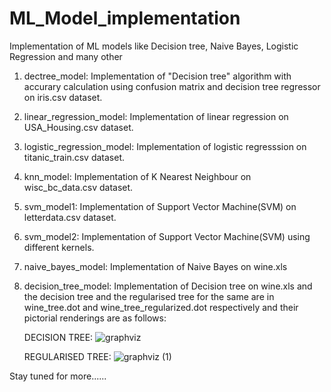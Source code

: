 # ML_Model_implementation
Implementation of ML models like Decision tree, Naive Bayes, Logistic Regression and many other

1) dectree_model: Implementation of "Decision tree" algorithm with accurary calculation using confusion matrix and decision tree regressor on iris.csv dataset.

2) linear_regression_model: Implementation of linear regression on USA_Housing.csv dataset.

3) logistic_regression_model: Implementation of logistic regresssion on titanic_train.csv dataset.

4) knn_model: Implementation of K Nearest Neighbour on wisc_bc_data.csv dataset.

5) svm_model1: Implementation of Support Vector Machine(SVM) on letterdata.csv dataset.

6) svm_model2: Implementation of Support Vector Machine(SVM) using different kernels.

7) naive_bayes_model: Implementation of Naive Bayes on wine.xls

8) decision_tree_model: Implementation of Decision tree on wine.xls and the decision tree and the regularised tree for the same are in wine_tree.dot and wine_tree_regularized.dot respectively and their pictorial renderings are as follows:
     
     DECISION TREE:
   ![graphviz](https://user-images.githubusercontent.com/91108386/151822154-42c46e5e-4a63-425b-b6c8-55e5beb70f1f.png)
    
     REGULARISED TREE:
   ![graphviz (1)](https://user-images.githubusercontent.com/91108386/151822721-1fa9db40-78c4-4a5f-b23e-5a12d5340cbe.png)

Stay tuned for more......
